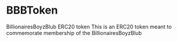 # BBBToken
BillionairesBoyzBlub ERC20 token
This is an ERC20 token meant to commemorate membership of the BillionairesBoyzBlub
